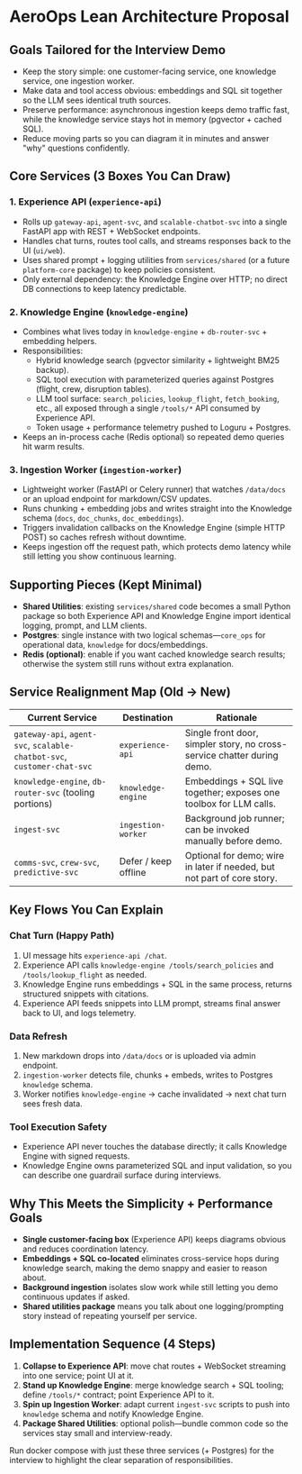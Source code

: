 # AeroOps Lean Architecture Proposal

## Goals Tailored for the Interview Demo
- Keep the story simple: one customer-facing service, one knowledge service, one ingestion worker.
- Make data and tool access obvious: embeddings and SQL sit together so the LLM sees identical truth sources.
- Preserve performance: asynchronous ingestion keeps demo traffic fast, while the knowledge service stays hot in memory (pgvector + cached SQL).
- Reduce moving parts so you can diagram it in minutes and answer "why" questions confidently.

## Core Services (3 Boxes You Can Draw)

### 1. Experience API (`experience-api`)
- Rolls up `gateway-api`, `agent-svc`, and `scalable-chatbot-svc` into a single FastAPI app with REST + WebSocket endpoints.
- Handles chat turns, routes tool calls, and streams responses back to the UI (`ui/web`).
- Uses shared prompt + logging utilities from `services/shared` (or a future `platform-core` package) to keep policies consistent.
- Only external dependency: the Knowledge Engine over HTTP; no direct DB connections to keep latency predictable.

### 2. Knowledge Engine (`knowledge-engine`)
- Combines what lives today in `knowledge-engine` + `db-router-svc` + embedding helpers.
- Responsibilities:
  - Hybrid knowledge search (pgvector similarity + lightweight BM25 backup).
  - SQL tool execution with parameterized queries against Postgres (flight, crew, disruption tables).
  - LLM tool surface: `search_policies`, `lookup_flight`, `fetch_booking`, etc., all exposed through a single `/tools/*` API consumed by Experience API.
  - Token usage + performance telemetry pushed to Loguru + Postgres.
- Keeps an in-process cache (Redis optional) so repeated demo queries hit warm results.

### 3. Ingestion Worker (`ingestion-worker`)
- Lightweight worker (FastAPI or Celery runner) that watches `/data/docs` or an upload endpoint for markdown/CSV updates.
- Runs chunking + embedding jobs and writes straight into the Knowledge schema (`docs`, `doc_chunks`, `doc_embeddings`).
- Triggers invalidation callbacks on the Knowledge Engine (simple HTTP POST) so caches refresh without downtime.
- Keeps ingestion off the request path, which protects demo latency while still letting you show continuous learning.

## Supporting Pieces (Kept Minimal)
- **Shared Utilities**: existing `services/shared` code becomes a small Python package so both Experience API and Knowledge Engine import identical logging, prompt, and LLM clients.
- **Postgres**: single instance with two logical schemas—`core_ops` for operational data, `knowledge` for docs/embeddings.
- **Redis (optional)**: enable if you want cached knowledge search results; otherwise the system still runs without extra explanation.

## Service Realignment Map (Old → New)

| Current Service | Destination | Rationale |
|-----------------|-------------|-----------|
| `gateway-api`, `agent-svc`, `scalable-chatbot-svc`, `customer-chat-svc` | `experience-api` | Single front door, simpler story, no cross-service chatter during demo. |
| `knowledge-engine`, `db-router-svc` (tooling portions) | `knowledge-engine` | Embeddings + SQL live together; exposes one toolbox for LLM calls. |
| `ingest-svc` | `ingestion-worker` | Background job runner; can be invoked manually before demo. |
| `comms-svc`, `crew-svc`, `predictive-svc` | Defer / keep offline | Optional for demo; wire in later if needed, but not part of core story. |

## Key Flows You Can Explain

### Chat Turn (Happy Path)
1. UI message hits `experience-api /chat`.
2. Experience API calls `knowledge-engine /tools/search_policies` and `/tools/lookup_flight` as needed.
3. Knowledge Engine runs embeddings + SQL in the same process, returns structured snippets with citations.
4. Experience API feeds snippets into LLM prompt, streams final answer back to UI, and logs telemetry.

### Data Refresh
1. New markdown drops into `/data/docs` or is uploaded via admin endpoint.
2. `ingestion-worker` detects file, chunks + embeds, writes to Postgres `knowledge` schema.
3. Worker notifies `knowledge-engine` → cache invalidated → next chat turn sees fresh data.

### Tool Execution Safety
- Experience API never touches the database directly; it calls Knowledge Engine with signed requests.
- Knowledge Engine owns parameterized SQL and input validation, so you can describe one guardrail surface during interviews.

## Why This Meets the Simplicity + Performance Goals
- **Single customer-facing box** (Experience API) keeps diagrams obvious and reduces coordination latency.
- **Embeddings + SQL co-located** eliminates cross-service hops during knowledge search, making the demo snappy and easier to reason about.
- **Background ingestion** isolates slow work while still letting you demo continuous updates if asked.
- **Shared utilities package** means you talk about one logging/prompting story instead of repeating yourself per service.

## Implementation Sequence (4 Steps)
1. **Collapse to Experience API**: move chat routes + WebSocket streaming into one service; point UI at it.
2. **Stand up Knowledge Engine**: merge knowledge search + SQL tooling; define `/tools/*` contract; point Experience API to it.
3. **Spin up Ingestion Worker**: adapt current `ingest-svc` scripts to push into `knowledge` schema and notify Knowledge Engine.
4. **Package Shared Utilities**: optional polish—bundle common code so the services stay small and interview-ready.

Run docker compose with just these three services (+ Postgres) for the interview to highlight the clear separation of responsibilities.

